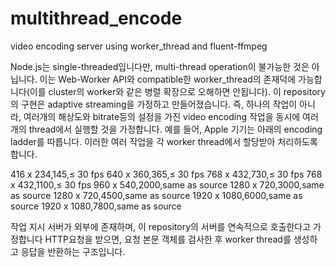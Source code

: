 # multithread_encode
video encoding server using worker_thread and fluent-ffmpeg

Node.js는 single-threaded입니다만, multi-thread operation이 불가능한 것은 아닙니다.
이는 Web-Worker API와 compatible한 worker_thread의 존재덕에 가능합니다(이를 cluster의 worker와 같은 병렬 확장으로 오해하면 안됩니다).
이 repository의 구현은 adaptive streaming을 가정하고 만들어졌습니다.
즉, 하나의 작업이 아니라, 여러개의 해상도와 bitrate등의 설정을 가진 video encoding 작업을 동시에 여러개의 thread에서 실행할 것을 가정합니다.
예를 들어, Apple 기기는 아래의 encoding ladder를 따릅니다. 이러한 여러 작업을 각 worker thread에서 할당받아 처리하도록 합니다.

416 x 234,145,≤ 30 fps
640 x 360,365,≤ 30 fps
768 x 432,730,≤ 30 fps
768 x 432,1100,≤ 30 fps
960 x 540,2000,same as source
1280 x 720,3000,same as source
1280 x 720,4500,same as source
1920 x 1080,6000,same as source
1920 x 1080,7800,same as source

작업 지시 서버가 외부에 존재하며, 이 repository의 서버를 연속적으로 호출한다고 가정합니다
HTTP요청을 받으면, 요청 본문 객체를 검사한 후 worker thread를 생성하고 응답을 반환하는 구조입니다.
